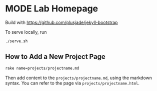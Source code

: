 # MODE Lab Homepage

Build with https://github.com/plusjade/jekyll-bootstrap

To serve locally, run
```bash
./serve.sh
```

## How to Add a New Project Page
```bash
rake name=projects/projectname.md
```

Then add content to the ```projects/projectname.md```, using the markdown syntax.
You can refer to the page via ```projects/projectname.html```.
